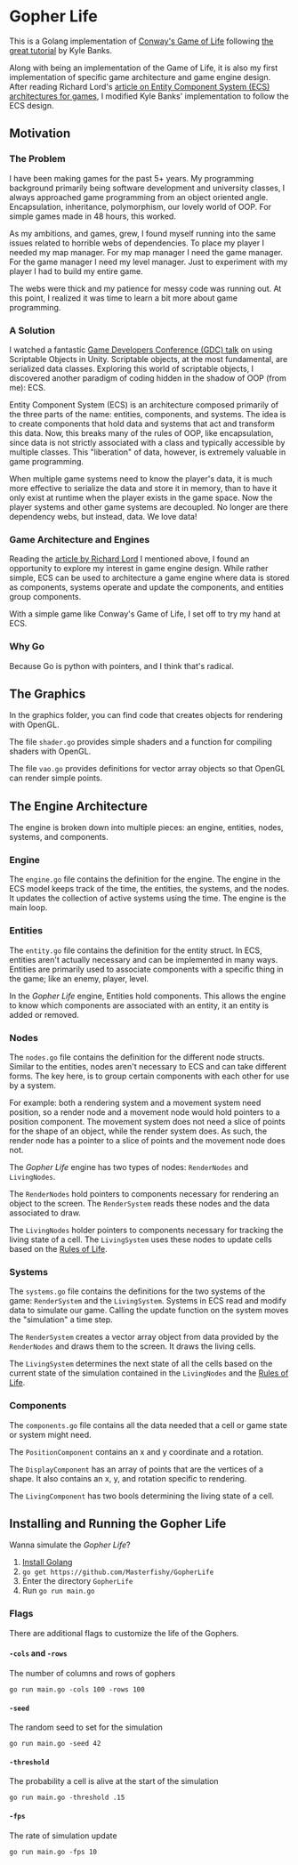 # Gopher Life

This is a Golang implementation of [Conway's Game of Life](https://en.wikipedia.org/wiki/Conway%27s_Game_of_Life) following [the great tutorial](https://kylewbanks.com/blog/tutorial-opengl-with-golang-part-1-hello-opengl) by Kyle Banks.

Along with being an implementation of the Game of Life, it is also my first implementation of specific game architecture and game engine design. After reading Richard Lord's [article on Entity Component System (ECS) architectures for games](https://www.richardlord.net/blog/ecs/what-is-an-entity-framework.html), I modified Kyle Banks' implementation to follow the ECS design.

## Motivation

### The Problem

I have been making games for the past 5+ years. My programming background primarily being software development and university classes, I always approached game programming from an object oriented angle. Encapsulation, inheritance, polymorphism, our lovely world of OOP. For simple games made in 48 hours, this worked.

As my ambitions, and games, grew, I found myself running into the same issues related to horrible webs of dependencies. To place my player I needed my map manager. For my map manager I need the game manager. For the game manager I need my level manager. Just to experiment with my player I had to build my entire game.

The webs were thick and my patience for messy code was running out. At this point, I realized it was time to learn a bit more about game programming.

### A Solution

I watched a fantastic [Game Developers Conference (GDC) talk](https://youtu.be/raQ3iHhE_Kk) on using Scriptable Objects in Unity. Scriptable objects, at the most fundamental, are serialized data classes. Exploring this world of scriptable objects, I discovered another paradigm of coding hidden in the shadow of OOP (from me): ECS.

Entity Component System (ECS) is an architecture composed primarily of the three parts of the name: entities, components, and systems. The idea is to create components that hold data and systems that act and transform this data. Now, this breaks many of the rules of OOP, like encapsulation, since data is not strictly associated with a class and typically accessible by multiple classes. This "liberation" of data, however, is extremely valuable in game programming.

When multiple game systems need to know the player's data, it is much more effective to serialize the data and store it in memory, than to have it only exist at runtime when the player exists in the game space. Now the player systems and other game systems are decoupled. No longer are there dependency webs, but instead, data. We love data!

### Game Architecture and Engines

Reading the [article by Richard Lord](https://www.richardlord.net/blog/ecs/what-is-an-entity-framework.html) I mentioned above, I found an opportunity to explore my interest in game engine design. While rather simple, ECS can be used to architecture a game engine where data is stored as components, systems operate and update the components, and entities group components.

With a simple game like Conway's Game of Life, I set off to try my hand at ECS.

### Why Go

Because Go is python with pointers, and I think that's radical.

## The Graphics

In the graphics folder, you can find code that creates objects for rendering with OpenGL.

The file `shader.go` provides simple shaders and a function for compiling shaders with OpenGL.

The file `vao.go` provides definitions for vector array objects so that OpenGL can render simple points.

## The Engine Architecture

The engine is broken down into multiple pieces: an engine, entities, nodes, systems, and components.

### Engine

The `engine.go` file contains the definition for the engine. The engine in the ECS model keeps track of the time, the entities, the systems, and the nodes. It updates the collection of active systems using the time. The engine is the main loop.

### Entities

The `entity.go` file contains the definition for the entity struct. In ECS, entities aren't actually necessary and can be implemented in many ways. Entities are primarily used to associate components with a specific thing in the game; like an enemy, player, level.

In the _Gopher Life_ engine, Entities hold components. This allows the engine to know which components are associated with an entity, it an entity is added or removed.

### Nodes

The `nodes.go` file contains the definition for the different node structs. Similar to the entities, nodes aren't necessary to ECS and can take different forms. The key here, is to group certain components with each other for use by a system.

For example: both a rendering system and a movement system need position, so a render node and a movement node would hold pointers to a position component. The movement system does not need a slice of points for the shape of an object, while the render system does. As such, the render node has a pointer to a slice of points and the movement node does not.

The _Gopher Life_ engine has two types of nodes: `RenderNodes` and `LivingNodes`.

The `RenderNodes` hold pointers to components necessary for rendering an object to the screen. The `RenderSystem` reads these nodes and the data associated to draw.

The `LivingNodes` holder pointers to components necessary for tracking the living state of a cell. The `LivingSystem` uses these nodes to update cells based on the [Rules of Life](https://en.wikipedia.org/wiki/Conway%27s_Game_of_Life#Rules).

### Systems

The `systems.go` file contains the definitions for the two systems of the game: `RenderSystem` and the `LivingSystem`. Systems in ECS read and modify data to simulate our game. Calling the update function on the system moves the "simulation" a time step.

The `RenderSystem` creates a vector array object from data provided by the `RenderNodes` and draws them to the screen. It draws the living cells.

The `LivingSystem` determines the next state of all the cells based on the current state of the simulation contained in the `LivingNodes` and the [Rules of Life](https://en.wikipedia.org/wiki/Conway%27s_Game_of_Life#Rules).

### Components

The `components.go` file contains all the data needed that a cell or game state or system might need.

The `PositionComponent` contains an x and y coordinate and a rotation.

The `DisplayComponent` has an array of points that are the vertices of a shape. It also contains an x, y, and rotation specific to rendering.

The `LivingComponent` has two bools determining the living state of a cell.

## Installing and Running the Gopher Life

Wanna simulate the _Gopher Life_?

1. [Install Golang](https://go.dev/dl/)
2. `go get https://github.com/Masterfishy/GopherLife`
3. Enter the directory `GopherLife`
4. Run `go run main.go`

### Flags

There are additional flags to customize the life of the Gophers.

#### `-cols` and `-rows`

The number of columns and rows of gophers

```
go run main.go -cols 100 -rows 100
```

#### `-seed`

The random seed to set for the simulation

```
go run main.go -seed 42
```

#### `-threshold`

The probability a cell is alive at the start of the simulation

```
go run main.go -threshold .15
```

#### `-fps`

The rate of simulation update

```
go run main.go -fps 10
```
